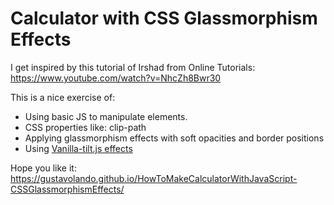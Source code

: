 # Calculator with CSS Glassmorphism Effects

I get inspired by this tutorial of Irshad from Online Tutorials:
https://www.youtube.com/watch?v=NhcZh8Bwr30

This is a nice exercise of:
  - Using basic JS to manipulate elements.
  - CSS properties like: clip-path
  - Applying glassmorphism effects with soft opacities and border positions
  - Using [Vanilla-tilt.js effects](https://micku7zu.github.io/vanilla-tilt.js/)

Hope you like it:
https://gustavolando.github.io/HowToMakeCalculatorWithJavaScript-CSSGlassmorphismEffects/